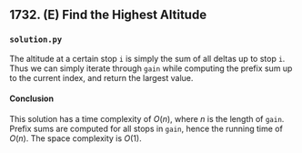 ## 1732. (E) Find the Highest Altitude

### `solution.py`
The altitude at a certain stop `i` is simply the sum of all deltas up to stop `i`. Thus we can simply iterate through `gain` while computing the prefix sum up to the current index, and return the largest value.  
  
#### Conclusion
This solution has a time complexity of $O(n)$, where $n$ is the length of `gain`. Prefix sums are computed for all stops in `gain`, hence the running time of $O(n)$. The space complexity is $O(1)$.  
